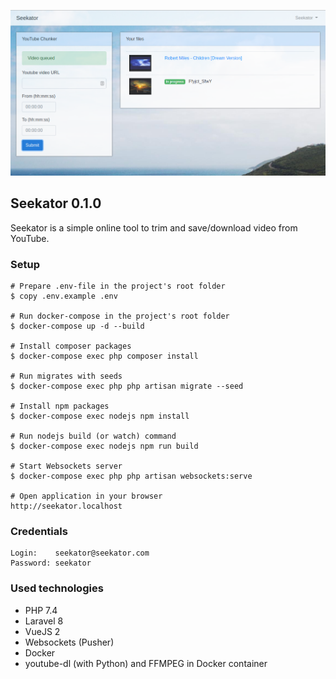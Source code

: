![Seekator](https://raw.githubusercontent.com/dreeman/seekator/main/image.png)

## Seekator 0.1.0

Seekator is a simple online tool to trim and save/download video from YouTube.

### Setup

    # Prepare .env-file in the project's root folder
    $ copy .env.example .env

    # Run docker-compose in the project's root folder
    $ docker-compose up -d --build

    # Install composer packages
    $ docker-compose exec php composer install

    # Run migrates with seeds
    $ docker-compose exec php php artisan migrate --seed

    # Install npm packages
    $ docker-compose exec nodejs npm install

    # Run nodejs build (or watch) command
    $ docker-compose exec nodejs npm run build

    # Start Websockets server
    $ docker-compose exec php php artisan websockets:serve

    # Open application in your browser 
    http://seekator.localhost

### Credentials
    
    Login:    seekator@seekator.com
    Password: seekator

### Used technologies

- PHP 7.4
- Laravel 8
- VueJS 2
- Websockets (Pusher)
- Docker
- youtube-dl (with Python) and FFMPEG in Docker container
